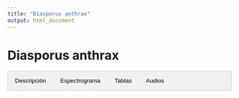 ```yaml
---
title: "Diasporus anthrax"
output: html_document
---
```


<style>
/* CSS para las pestañas */
.tab {
  overflow: hidden;
  border: 1px solid #ccc;
  background-color: #f1f1f1;
}
.tab button {
  background-color: inherit;
  float: left;
  border: none;
  outline: none;
  cursor: pointer;
  padding: 14px 16px;
  transition: 0.3s;
}
.tab button:hover {
  background-color: #ddd;
}
.tab button.active {
  background-color: #ccc;
}
.tabcontent {
  display: none;
  padding: 6px 12px;
  border: 1px solid #ccc;
  border-top: none;
}
</style>

<script>
function openTab(evt, tabName) {
  var i, tabcontent, tablinks;
  tabcontent = document.getElementsByClassName("tabcontent");
  for (i = 0; i < tabcontent.length; i++) {
    tabcontent[i].style.display = "none";
    }
tablinks = document.getElementsByClassName("tablinks");
for (i = 0; i < tablinks.length; i++) {
tablinks[i].className = tablinks[i].className.replace(" active", "");
}
document.getElementById(tabName).style.display = "block";
evt.currentTarget.className += " active";
}
</script>

# Diasporus anthrax

<div class="tab">
  <button class="tablinks" onclick="openTab(event, 'DescripcionD')">Descripción</button>
  <button class="tablinks" onclick="openTab(event, 'EspectrogramaD')">Espectrograma</button>
  <button class="tablinks" onclick="openTab(event, 'TablasD')">Tablas</button>
  <button class="tablinks" onclick="openTab(event, 'AudiosD')">Audios</button>
</div>
<div id="DescripcionD" class="tabcontent">
  <h3>Descripción</h3>
  <img src="/docs/images/MHUAAXXXXXX_Diasporus_anthrax.JPG" alt="Diasporus anthrax" style="width:10cm;">
  <p>Descripción detallada de Diasporus anthrax.</p>
</div>
<div id="EspectrogramaD" class="tabcontent">
  <h3>Espectrograma</h3>
  <p>Contenido del espectrograma para Diasporus anthrax.</p>
</div>
<div id="TablasD" class="tabcontent">
  <h3>Tablas</h3>
  <p>Tabla de medidas</p>
  <p>Tabla de seleccion (Raven)</p>
</div>
<div id="AudiosD" class="tabcontent">
  <h3>Audios</h3>
  <p>audio1.wav</p>
  <p>audio1.wav</p>
  <p>audio1.wav</p>
  <p>audio1.wav</p>
</div>
